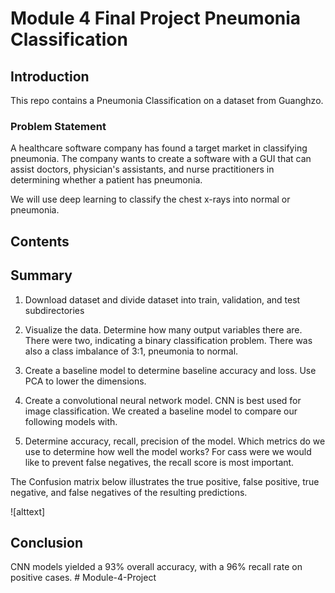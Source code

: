 # Module 4 Final Project Pneumonia Classification

## Introduction

This repo contains a Pneumonia Classification on a dataset from Guanghzo.

### Problem Statement

A healthcare software company has found a target market in classifying pneumonia. The company wants to create a software with a GUI that can assist doctors, physician's assistants, and nurse practitioners in determining whether a patient has pneumonia.

We will use deep learning to classify the chest x-rays into normal or pneumonia.

## Contents

## Summary

1. Download dataset and divide dataset into train, validation, and test subdirectories

2. Visualize the data. Determine how many output variables there are. There were two, indicating a binary classification problem. There was also a class imbalance of 3:1, pneumonia to normal. 

3. Create a baseline model to determine baseline accuracy and loss. Use PCA to lower the dimensions.

4. Create a convolutional neural network model. CNN is best used for image classification. We created a baseline model to compare our following models with.

5. Determine accuracy, recall, precision of the model. Which metrics do we use to determine how well the model works? For cass were we would like to prevent false negatives, the recall score is most important.

The Confusion matrix below illustrates the true positive, false positive, true negative, and false negatives of the resulting predictions.

![alttext] 

## Conclusion 

CNN models yielded a 93% overall accuracy, with a 96% recall rate on positive cases. # Module-4-Project
